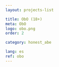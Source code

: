 ```yaml
---
layout: projects-list

title: ObO (18+)
meta: ObO
logo: obo.png
order: 2

category: honest_abe

lang: es
ref: obo
---
```

